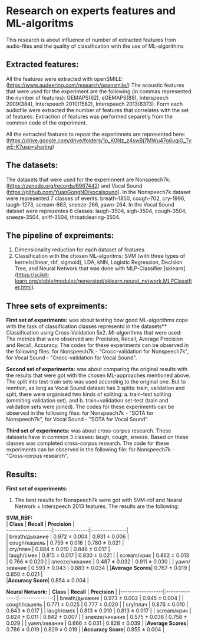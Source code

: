 # Research on experts features and ML-algoritms
This research is about influence of number of extracted features from audio-files and the quality of classification with the use of ML-algorithms

## Extracted features:
All the features were extracted with openSMILE: (https://www.audeering.com/research/opensmile/)
The acoustic features that were used for the experiment are the following (in commas represented the number of features): GEMAPS(62), eGEMAPS(88), Interspeech 2009(384), Interspeech 2010(1582), Interspeech 2013(6373).
Form each audiofile were extracted the number of features that correlates with the set of features. Extraction of features was performed separetly from the common code of the experiment.

All the extracted features to repeat the experimnets are represented here: (https://drive.google.com/drive/folders/1p_K0Nz_z4swBj7MWu47g6uqjG_TvwE-K?usp=sharing)

## The datasets:
The datasets that were used for the experimnent are Nonspeech7k: (https://zenodo.org/records/6967442) and Vocal Sound (https://github.com/YuanGongND/vocalsound). 
In the Nonspeech7k dataset were represented 7 classes of events: breath-1850, cough-702, cry-1996, laugh-1273, scream-663, sneeze-266, yawn-264.
In the Vocal Sound dataset were representes 6 classes: laugh-3504, sigh-3504, cough-3504, sneeze-3504, sniff-3504, throatclearing-3504.

## The pipeline of expreiments:
1) Dimensionality reduction for each dataset of features.
2) Classification with the chosen ML-algoritms: SVM (with three types of kernels(linear, rbf, sigmoid), LDA, kNN, Logistic Regression, Decision Tree, and Neural Network that was done with MLP-Classifier [sklearn] (https://scikit-learn.org/stable/modules/generated/sklearn.neural_network.MLPClassifier.html).

## Three sets of expreiments:
**First set of experiments:** 
was about testing how good ML-algorithms cope with the task of classification classes representd in the datasets**
Classification using Cross-Validation 5x2. Ml-algorithms that were used: 
The metrics that were observed are: Precision, Recall, Average Precision and Recall, Accuracy.
The codes for these experiments can be observed in the following files: for Nonspeech7k - "Crocc-validation for Nonspeech7k", for Vocal Sound - "Crocc-validation for Vocal Sound".

**Second set of experiments:** 
was about comparing the original results with the results that were got with the chosen ML-approaches mentioned above. The split into test-train sets was used according to the original one. But to mention, as long as Vocal Sound dataset has 3 splits: train, validation and split, there were organised two kinds of spliting: a. train-test spliting (ommiting validation set), and b. train+validation set-test (train and validation sets were joined).
The codes for these experiments can be observed in the following files: for Nonspeech7k - "SOTA for Nonspeech7k", for Vocal Sound - "SOTA for Vocal Sound".

**Third set of experimnets:**
was about cross-corpus research. These datasets have in common 3 classes: laugh, cough, sneeze. Based on these classes was completed cross-corpus research.
The code for these experiments can be observed in the following file: for Nonspeech7k - "Cross-corpus research".

## Results:
**First set of experiments:** 
1) The best results for Nonspeech7k were got with SVM-rbf and Nearal Network + Interspeech 2013 features. The results are the following:
   
**SVM_RBF:**                                           
|  **Class**       | **Recall**     | **Precision** |  
-------------------|:--------------:|---------------|  
| breath/дыхание   |  0.972 ± 0.004 | 0.931 ± 0.006 |  
| cough/кашель     |  0.759 ± 0.016 | 0.780 ± 0.021 |  
| cry/плач         |  0.884 ± 0.010 | 0.848 ± 0.017 |  
| laugh/смех       |  0.815 ± 0.017 | 0.830 ± 0.021 | 
| scream/крик      |  0.862 ± 0.013 | 0.766 ± 0.020 | 
| sneeze/чихание   |  0.487 ± 0.032 | 0.911 ± 0.030 | 
| yawn/зевание     |  0.593 ± 0.043 | 0.883 ± 0.034 | 
|**Average Scores**|  0.767 ± 0.019 | 0.850 ± 0.021 |  
|**Accuracy Score**|            0.854 ± 0.004       |     

**Neural Network:**
|  **Class**       | **Recall**     | **Precision** |
|------------------|:--------------:|--------------:|
| breath/дыхание   |  0.973 ± 0.002 | 0.945 ± 0.004 |
| cough/кашель     |  0.771 ± 0.025 | 0.777 ± 0.020 |
| cry/плач         |  0.876 ± 0.010 | 0.843 ± 0.017 |
| laugh/смех       |  0.813 ± 0.019 | 0.813 ± 0.017 |
| scream/крик      |  0.824 ± 0.011 | 0.842 ± 0.007 |
| sneeze/чихание   |  0.575 ± 0.038 | 0.758 ± 0.029 |
| yawn/зевание     |  0.666 ± 0.031 | 0.828 ± 0.039 |
|**Average Scores**|  0.786 ± 0.019 | 0.829 ± 0.019 |
|**Accuracy Score**|          0.855 ± 0.004         | 

